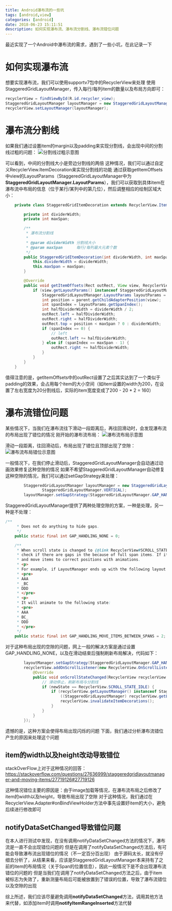 ```yaml
---
title: Android瀑布流的一些坑
tags: [android,view]
categories: [android]
date: 2018-06-23 15:11:51
description: 如何实现瀑布流、瀑布流分割线、瀑布流错位问题
---
```

最近实现了一个Android中瀑布流的需求，遇到了一些小坑，在此记录一下

# 如何实现瀑布流

想要实现瀑布流，我们可以使用supportv7包中的RecyclerView来处理
使用StaggeredGridLayoutManager，传入每行/每列item的数量以及布局方向即可：
```java
recyclerView = findViewById(R.id.recycler_view);
StaggeredGridLayoutManager layoutManager = new StaggeredGridLayoutManager(2, StaggeredGridLayoutManager.VERTICAL);
recyclerView.setLayoutManager(layoutManager);
```

# 瀑布流分割线

如果我们通过设置item的margin以及padding来实现分割线，会出现中间的分割线过粗的问题：
![分割线过粗示意图](1.png)

可以看到，中间的分割线大小是旁边分割线的两倍
这种情况，我们可以通过自定义RecyclerView.ItemDecoration来实现分割线的功能
通过获取getItemOffsets中view的LayoutParams（StaggeredGridLayoutManager中为**StaggeredGridLayoutManager.LayoutParams**），我们可以获取到具体item在瀑布流中布局的信息（位于某行/某列中的第几位），然后调整相应的绘制区域大小：
```java
    private class StaggeredGridItemDecoration extends RecyclerView.ItemDecoration {

        private int dividerWidth;
        private int maxSpan;

        /**
         * 瀑布流分割线
         *
         * @param dividerWidth 分割线大小
         * @param maxSpan      每行/每列最大元素个数
         */
        public StaggeredGridItemDecoration(int dividerWidth, int maxSpan) {
            this.dividerWidth = dividerWidth;
            this.maxSpan = maxSpan;
        }

        @Override
        public void getItemOffsets(Rect outRect, View view, RecyclerView parent, RecyclerView.State state) {
            if (view.getLayoutParams() instanceof StaggeredGridLayoutManager.LayoutParams) {
                StaggeredGridLayoutManager.LayoutParams layoutParams = (StaggeredGridLayoutManager.LayoutParams) view.getLayoutParams();
                int position = parent.getChildAdapterPosition(view);
                int spanIndex = layoutParams.getSpanIndex();
                int halfDividerWidth = dividerWidth / 2;
                outRect.left = halfDividerWidth;
                outRect.right = halfDividerWidth;
                outRect.top = position < maxSpan ? 0 : dividerWidth;
                if (spanIndex == 0) {
                    // left
                    outRect.left += halfDividerWidth;
                } else if (spanIndex == maxSpan - 1) {
                    outRect.right += halfDividerWidth;
                }
            }
        }
    }
```

值得注意的是，getItemOffsets中的outRect设置了之后其实达到了一个类似于padding的效果，会占用每个item的大小空间（如item设置的width为200，在设置了左右宽度为20分割线后，实际的item宽度变成了200 - 20 * 2 = 160）

# 瀑布流错位问题

某些情况下，当我们在瀑布流往下滑动一段距离后，再往回滑动时，会发现瀑布流的布局出现了错位的情况
刚开始的瀑布流布局：
![瀑布流布局示意图](2.png)

滑动一段距离，往回滑动后，布局出现了错位且顶部出现了空隙：
![瀑布流布局错位示意图](3.png)

一般情况下，在我们停止滑动后，StaggeredGridLayoutManager会自动通过动画效果修复这种空隙的情况
如果不希望StaggeredGridLayoutManager自动修复这种空隙的情况，我们可以通过setGapStrategy来处理：
```java
        StaggeredGridLayoutManager layoutManager = new StaggeredGridLayoutManager(2,
                StaggeredGridLayoutManager.VERTICAL);
        layoutManager.setGapStrategy(StaggeredGridLayoutManager.GAP_HANDLING_NONE);
```

StaggeredGridLayoutManager提供了两种处理空隙的方案，一种是处理，另一种是不处理：
```java
/**
     * Does not do anything to hide gaps.
     */
    public static final int GAP_HANDLING_NONE = 0;

    /**
     * When scroll state is changed to {@link RecyclerView#SCROLL_STATE_IDLE}, StaggeredGrid will
     * check if there are gaps in the because of full span items. If it finds, it will re-layout
     * and move items to correct positions with animations.
     * <p>
     * For example, if LayoutManager ends up with the following layout due to adapter changes:
     * <pre>
     * AAA
     * _BC
     * DDD
     * </pre>
     * <p>
     * It will animate to the following state:
     * <pre>
     * AAA
     * BC_
     * DDD
     * </pre>
     */
    public static final int GAP_HANDLING_MOVE_ITEMS_BETWEEN_SPANS = 2;
```

对于这种布局出现的空隙的问题，网上一般的解决方案是通过设置GAP_HANDLING_NONE，以及在滑动结束后强制刷新布局解决，代码如下：
```java
        layoutManager.setGapStrategy(StaggeredGridLayoutManager.GAP_HANDLING_NONE);
        recyclerView.addOnScrollListener(new RecyclerView.OnScrollListener() {
            @Override
            public void onScrollStateChanged(RecyclerView recyclerView, int newState) {
                // 滑动停止，刷新布局与分割线
                if (newState == RecyclerView.SCROLL_STATE_IDLE) {
                    if (recyclerView.getLayoutManager() instanceof StaggeredGridLayoutManager) {
                        ((StaggeredGridLayoutManager) recyclerView.getLayoutManager()).invalidateSpanAssignments();
                        recyclerView.invalidateItemDecorations();
                    }
                }
            }
        });
```

遗憾的是，这种方案会使得布局出现闪烁的问题
下面，我们通过分析瀑布流错位产生的原因来处理这个问题

## item的width以及height改动导致错位

stackOverFlow上对于这种情况的回答：
https://stackoverflow.com/questions/27636999/staggeredgridlayoutmanager-and-moving-items/27719126#27719126

这种情况错位主要的原因是：由于image加载等情况，在瀑布流布局之后修改了item的width以及height，导致布局出现了空隙
对于这种情况，我们通过在RecyclerView.Adapter#onBindViewHolder方法中事先设置好item的大小，避免后续进行修改即可

## notifyDataSetChanged导致错位问题

在本人进行测试中发现，在没有调用notifyDataSetChanged方法的情况下，瀑布流是一直不会出现错位问题的
但是在调用了notifyDataSetChanged方法后，有可能会导致瀑布流出现错位的情况（不一定百分百出现）
由于源码太长，就没有仔细去分析了，从结果来看，应该是StaggeredGridLayoutManager本来持有了之前的item的布局情况（关于Span的位置信息），因此一般情况下是不会出现瀑布流错位的问题的
但是当我们在调用了notifyDataSetChanged方法之后，由于item被标志为失效了，重新测量布局后可能被放置到了错误的位置，导致了瀑布流错位以及空隙的出现

综上所述，我们应该尽量避免调用**notifyDataSetChanged**方法，调用其他方法来代替，如添加item时调用**notifyItemRangeInserted**方法代替
